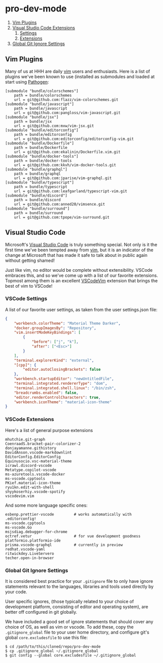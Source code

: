 # pro-dev-mode

1. [Vim Plugins](#vim-plugins)
1. [Visual Studio Code Extensions](#visual-studio-code)  
	1. [Settings](#vscode-settings)
	1. [Extensions](#vscode-extensions)
1. [Global Git Ignore Settings](#global-git-ignore-settings)

## Vim Plugins

Many of us at HHH are daily [vim]() users and enthusiasts.
Here is a list of plugins we've been known to use (installed as
submodules and loaded at start using [Pathogen]():

```
[submodule "bundle/colorschemes"]
	path = bundle/colorschemes
	url = git@github.com:flazz/vim-colorschemes.git
[submodule "bundle/javascript"]
	path = bundle/javascript
	url = git@github.com:pangloss/vim-javascript.git
[submodule "bundle/jsx"]
	path = bundle/jsx
	url = git@github.com:mxw/vim-jsx.git
[submodule "bundle/editorconfig"]
	path = bundle/editorconfig
	url = git@github.com:editorconfig/editorconfig-vim.git
[submodule "bundle/Dockerfile"]
	path = bundle/Dockerfile
	url = git@github.com:ekalinin/Dockerfile.vim.git
[submodule "bundle/docker-tools"]
	path = bundle/docker-tools
	url = git@github.com:kkvh/vim-docker-tools.git
[submodule "bundle/graphql"]
	path = bundle/graphql
	url = git@github.com:jparise/vim-graphql.git
[submodule "bundle/typescript"]
	path = bundle/typescript
	url = git@github.com:leafgarland/typescript-vim.git
[submodule "bundle/discord"]
	path = bundle/discord
	url = git@github.com:anned20/vimsence.git
[submodule "bundle/surround"]
	path = bundle/surround
	url = git@github.com:tpope/vim-surround.git
```

## Visual Studio Code

Microsoft's [Visual Studio Code][vscode] is truly something special. Not only is it the first time we've been tempted
away from [vim](), but it is an indicator of the change at Microsoft
that has made it safe to talk about in public again without getting
shamed!

Just like vim, no editor would be complete without extensibility. VSCode embraces this,
and so we've come up with a list of our favorite extensions. Topmost among
them is an excellent [VSCodeVim]() extension that brings the best of vim
to VSCode!

### VSCode Settings

A list of our favorite user settings, as taken from the user settings.json file:

```json
{
    "workbench.colorTheme": "Material Theme Darker",
    "docker.groupImagesBy": "Repository",
    "vim.insertModeKeyBindings": [
        {
            "before": ["j", "k"],
            "after": ["<Esc>"]
        }
    ],
    "terminal.explorerKind": "external",
    "[cpp]": {
        "editor.autoClosingBrackets": false
    },
    "workbench.startupEditor": "newUntitledFile",
    "terminal.integrated.rendererType": "dom",
    "terminal.integrated.shell.linux": "/bin/zsh",
    "breadcrumbs.enabled": false,
    "editor.renderControlCharacters": true,
    "workbench.iconTheme": "material-icon-theme"
}
```

### VSCode Extensions

Here's a list of general purpose extensions 

```
mhutchie.git-graph
CoenraadS.bracket-pair-colorizer-2
donjayamanne.githistory
DavidAnson.vscode-markdownlint
EditorConfig.EditorConfig
Equinusocio.vsc-material-theme
icrawl.discord-vscode
Metatype.copilot-vscode
ms-azuretools.vscode-docker
ms-vscode.cpptools
PKief.material-icon-theme
ryu1kn.edit-with-shell
shyykoserhiy.vscode-spotify
vscodevim.vim
```

And some more language specific ones:

```
esbenp.prettier-vscode         # works automatically with .editorconfig!
ms-vscode.cpptools
ms-vscode.Go
msjsdiag.debugger-for-chrome
octref.vetur                   # for vue development goodness
platformio.platformio-ide
prisma.vscode-graphql          # currently in preview
redhat.vscode-yaml
ritwickdey.LiveServero
techer.open-in-browser
```

### Global Git Ignore Settings

It is considered best practice for your `.gitignore` file to only have ignore statements
relevant to the languages, libraries and tools used directly by your code.

User specific ignores, (those typically related to your choice of development platform, consisting
of editor and operating system), are better off configured in git globally.

We have included a good set of ignore statements that should cover any choice of OS, as well as
vim or vscode.  To add these, copy the `.gitignore_global` file to your user home directory,
and configure git's global `core.excludesfile` to use this file:


```
$ cd /path/to/this/cloned/repo/pro-dev-mode
$ cp .gitignore_global ~/.gitignore_global
$ git config --global core.excludesfile ~/.gitignore_global
```


[Pathogen]: https://github.com/tpope/vim-pathogen
[vscode]: https://code.visualstudio.com
[VSCodeVim]: https://marketplace.visualstudio.com/items?itemName=vscodevim.vim
[vim]: https://www.vim.org

